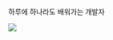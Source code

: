 하루에 하나라도 배워가는 개발자

<img src="https://img.shields.io/badge/JavaScript-F7DF1E?style=for-the-badge&logo=MIT&logoColor=white">
